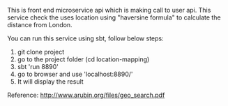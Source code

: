 This is front end microservice api which is making call to user api.
This service check the uses location using "haversine formula" to calculate the distance from London.

You can run this service using sbt, follow below steps:
1. git clone project
2. go to the project folder (cd location-mapping)
3. sbt 'run 8890'
4. go to browser and use 'localhost:8890/'
5. It will display the result

Reference:
http://www.arubin.org/files/geo_search.pdf
